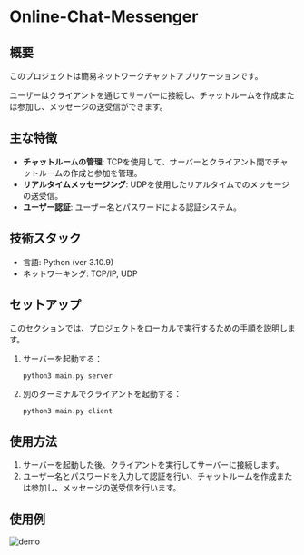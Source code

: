 # Online-Chat-Messenger

## 概要
このプロジェクトは簡易ネットワークチャットアプリケーションです。

ユーザーはクライアントを通じてサーバーに接続し、チャットルームを作成または参加し、メッセージの送受信ができます。

## 主な特徴
- **チャットルームの管理**: TCPを使用して、サーバーとクライアント間でチャットルームの作成と参加を管理。
- **リアルタイムメッセージング**: UDPを使用したリアルタイムでのメッセージの送受信。
- **ユーザー認証**: ユーザー名とパスワードによる認証システム。

## 技術スタック
- 言語: Python (ver 3.10.9)
- ネットワーキング: TCP/IP, UDP

## セットアップ
このセクションでは、プロジェクトをローカルで実行するための手順を説明します。

1. サーバーを起動する：
   ```
   python3 main.py server
   ```
2. 別のターミナルでクライアントを起動する：
   ```
   python3 main.py client
   ```

## 使用方法
1. サーバーを起動した後、クライアントを実行してサーバーに接続します。
2. ユーザー名とパスワードを入力して認証を行い、チャットルームを作成または参加し、メッセージの送受信を行います。

## 使用例
![demo](https://github.com/setodeve/Online-Chat-Messenger/assets/83833293/627e44f9-b6d5-4492-a15a-09e5d846d5c4)
